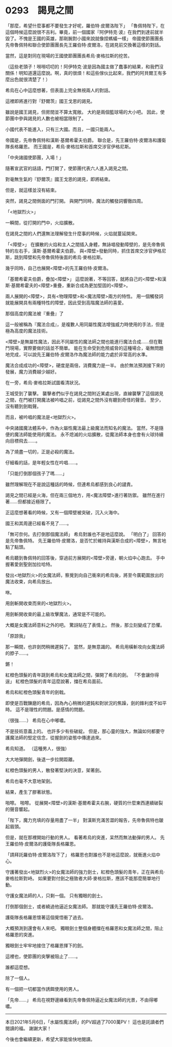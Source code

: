 # 0293　謁見之間

「那麼，希望什麼事都不要發生才好呢，羅伯特·皮爾洛陛下」
「魯佩特陛下，在這個時候這麼說很不吉利。畢竟，前一個國家『阿伊特克·波』在我們到達前就半毀了。不愧是王國的英雄，那剛腕對小國來說就像捏螞蟻一樣」
帝國使節團團長先帝魯佩特和聯合使節團團長先王羅伯特·皮爾洛，在謁見前交換著這樣的對話。

當然，這是對同在現場的王國使節團團長希烏·麥格拉斯的挖苦。

（這些老頭子！嘮嘮叨叨的！阿伊特克·波是因為國主做了蠢事的結果，和我們沒關係！明知道還這麼說。啊，真的很煩！和這些傢伙比起來，我們的阿貝爾王有多麼出色就很清楚了！）

希烏在心中這麼想著，但表面上完全無視兩人的對話。

這裡即將進行對『舒爾茨』國王戈恩的謁見。

雖說是國王謁見，但房間並不算太寬敞。
大約是兩個籃球場的大小吧。
因此，使節團中參與謁見的人數也被相當限制了。

小國代表不能進入，只有三大國。而且，一國只能兩人。

帝國是，先帝魯佩特和漢斯·基爾希霍夫伯爵。
聯合是，先王羅伯特·皮爾洛和護衛隊長格羅恩。
而王國是，希烏·麥格拉斯和首席交涉官伊格尼斯。

「中央諸國使節團，入場！」

隨著宣武官的話語，門打開了，使節團代表六人進入謁見之間。

對毫無生氣的『舒爾茨』國王戈恩的謁見，即將結束。

但是，就這樣並沒有結束。

突然，謁見之間側面的門打開。
與開門同時，魔法的觸發詞響徹四周。

「<地獄烈火>」

一瞬間，從打開的門中，火焰擴散。

在謁見之間的人們還無法理解發生什麼事的時候，火焰就蔓延開來。

「<障壁>」
在擴散的火焰和主人之間插入身體，無詠唱發動障壁的，是先帝魯佩特的左右手，漢斯·基爾希霍夫伯爵。
與<障壁>發動同時，抓住首席交涉官伊格尼斯，跳到障壁和先帝魯佩特後面的希烏·麥格拉斯。

幾乎同時，自己也展開<障壁>的先王羅伯特·皮爾洛。

「基爾希霍夫伯爵，疊加<障壁>」
這麼說著，不等回答，就將自己的<障壁>和漢斯·基爾希霍夫的<障壁>重疊，重新合成為更加堅固的<障壁>。

兩人展開的<障壁>，具有<物理障壁>和<魔法障壁>兩方的特性。
用一個觸發詞就能展開具有兩種特性的障壁，因此受到高階魔法師的喜愛。

那個高度的魔法被『重疊』了

這一般被稱為『魔法合成』，是複數人用同屬性魔法增強威力時使用的手法，但是極為高度的魔法技術。

<障壁>是無屬性魔法，因此不同屬性的魔法師之間也能進行魔法合成……但在戰鬥現場，實際要做的話並不簡單。
能在生命受到危險威脅的這種場合，毫無問題地完成，可以說先王羅伯特·皮爾洛作為魔法師的能力處於非常高的水準。

魔法合成成功的<障壁>，硬度是兩倍，消費魔力是一半。
由於無法預測接下來的發展，魔力消費越少越好。

在一旁，希烏·麥格拉斯試圖看清狀況。

王城受到了襲擊。
襲擊者們似乎在謁見之間附近某處出現，直線襲擊了這個謁見之間，在門被打開魔法被吟唱之前，從謁見之間外沒有聽到奇怪的聲音。
至少，沒有聽到劍戟聲。

而且，被吟唱的魔法是<地獄烈火>。

中央諸國魔法體系中，作為火屬性魔法最上級魔法而知名的魔法。
當然，不是隨便的魔法師能使用的魔法。
永不熄滅的火焰擴散，從魔法師本身也會有火球持續向目標飛去……。

為了燒盡一切的，正是必殺的魔法。

仔細看的話，是年輕女性在吟唱……。

「只能打倒那個孩子了嗎……」

雖然理解現在不是說這種話的時候，但連希烏都感到良心的譴責。

謁見之間已經是火海，但在兩三個地方，用<魔法障壁>進行著防禦。
雖然在進行著……但都接近極限了。

正這麼想著看的時候，又有一個障壁被突破，沉入火海中。

國王和其周邊已經看不見了……。

「無可奈何。去打倒那個魔法師」
希烏對誰也不是地這麼說。
「明白了」
回答的是先帝魯佩特。
先王羅伯特·皮爾洛，是否忙於維持與漢斯合成的<障壁>，無言地點了點頭。

希烏聽到魯佩特的回答後，穿過前方展開的<障壁>旁邊，朝火焰中心跑去。
手中握著愛劍聖劍加拉哈特。

發出<地獄烈火>的女魔法師，察覺到向自己衝來的希烏後，將至今廣範圍放出的魔法收束，向希烏放出。

咻。

用劍斬開收束而來的<地獄烈火>。

用劍斬開收束的最上級攻擊魔法，通常是不可能的。

大概是女魔法師意料之外的吧。
驚訝貼在了表情上。
然後，那立刻變成了恐懼。

「原諒我」

那一瞬間，也許劍閃稍微遲鈍了。
當然，是無意識的。
希烏用橫斬攻向女魔法師的脖子……。

鏘！

紅橙色頭髮的青年跳到希烏和女魔法師之間，彈開了希烏的劍。
「不會讓你得逞」
紅橙色頭髮的青年這麼說著，擋在希烏面前。

希烏和紅橙色頭髮青年的劍戟。

即使是百戰錬磨的希烏，因為內心稍微的遲鈍和對狀況的焦躁，劍的鋒利度不如平時。
這不是理性的問題。是感情的問題。

（很強……）
希烏在心中嘟噥。

不是技術意義上的。
也許多少有些破綻。
但是，那心靈的強大，無論如何都要守護魔法師的堅定信念，從握劍的姿態中傳達過來。

希烏知道。
（這種男人，很強）

大大地彈開劍，後退一步拉開距離。

紅橙色頭髮的男人，散發著堅決的決意，架著劍。

希烏也毫不大意地架劍。

結果，產生了膠著狀態。

啪嚓。
啪嚓。
從展開<障壁>的漢斯·基爾希霍夫右腕，硬質的什麼東西連續破裂的聲音響起。

「陛下，魔力充填的存量用盡了一半」
對漢斯充滿苦澀的報告，先帝魯佩特也皺起眉頭。

但是，就在那裡開始行動的男人。
看著希烏的突進，呆然而無法動彈的男人。
先王羅伯特·皮爾洛的護衛隊長格羅恩。

「請拜託羅伯特·皮爾洛陛下了」
格羅恩也對誰也不是地這麼說，就衝進火焰中心。

守護著發出<地獄烈火>的女魔法師的強力劍士，紅橙色頭髮的青年，正在與希烏·麥格拉斯對峙。
如果要對付劍之極致者大師·麥格拉斯，應該不能那麼簡單地行動。

守護女魔法師的人，只剩一個。
只有獨眼的劍士。

打倒那個劍士，或者繞過他逼近女魔法師。
那就能守護先王羅伯特·皮爾洛。

護衛隊長格羅恩懷著這個覺悟衝了過去。

大概預測到還會有人來吧。
獨眼劍士整個身體擋在格羅恩和女魔法師之間，阻止格羅恩的突進。

獨眼劍士牢牢地接住了格羅恩揮下的劍。

這裡也，使節團的突擊被阻止了……。

誰都這麼想。

除了一個人。

有一個把一切都當作誘餌使用的男人。

「先帝……」
希烏在視野邊緣看到先帝魯佩特逼近女魔法師的光景，不由得嘟噥。

---

本日2021年5月6日，「水屬性魔法師」的PV超過了7000萬PV！
這也是託讀者們閱讀的福。
謝謝大家！

今後也會繼續更新，希望大家能愉快地閱讀。
